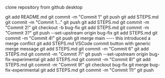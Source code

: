 clone repository from github desktop

git add README.md
git commit -m "Commit 1"
git push
git add STEPS.md
git commit -m "Commit 1..."
git push
git add STEPS.md
git commit -m "Commit 2!"
git checkout -b bug-fix
git add STEPS.md
git commit -m "Commit 3?"
git push --set-upstream origin bug-fix
git add STEPS.md
git commit -m "Commit 4!"
git push
git merge main ---- this introduced a merge conflict
git add STEPS.md
VSCode commit button with generic merge message
git add STEPS.md
git commit -m "Commit 6"
git add STEPS.md
git commit -m "Commit 7!"
git push --set-upstream origin bug-fix-experimental
git add STEPS.md
git commit -m "Commit 8!"
git add STEPS.md
git commit -m "Commit 9!"
git checkout bug-fix
git merge bug-fix-experimental
git add STEPS.md
git commit -m "Commit 11!"
git push
